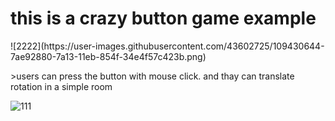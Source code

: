 
<h1>this is a crazy button game example </h1>
![2222](https://user-images.githubusercontent.com/43602725/109430644-7ae92880-7a13-11eb-854f-34e4f57c423b.png)
<p>>users can press the button with mouse click. and thay can translate rotation in a simple room<p>
 
![111](https://user-images.githubusercontent.com/43602725/109430646-7c1a5580-7a13-11eb-8ac6-c25a1521be51.png)
